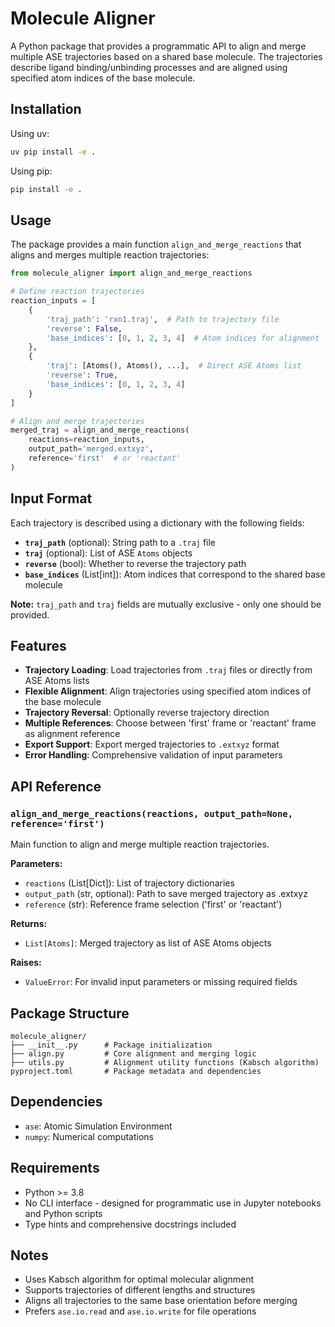 # Molecule Aligner

A Python package that provides a programmatic API to align and merge multiple ASE trajectories based on a shared base molecule. The trajectories describe ligand binding/unbinding processes and are aligned using specified atom indices of the base molecule.

## Installation

Using uv:
```bash
uv pip install -e .
```

Using pip:
```bash
pip install -e .
```

## Usage

The package provides a main function `align_and_merge_reactions` that aligns and merges multiple reaction trajectories:

```python
from molecule_aligner import align_and_merge_reactions

# Define reaction trajectories
reaction_inputs = [
    {
        'traj_path': 'rxn1.traj',  # Path to trajectory file
        'reverse': False,
        'base_indices': [0, 1, 2, 3, 4]  # Atom indices for alignment
    },
    {
        'traj': [Atoms(), Atoms(), ...],  # Direct ASE Atoms list
        'reverse': True,
        'base_indices': [0, 1, 2, 3, 4]
    }
]

# Align and merge trajectories
merged_traj = align_and_merge_reactions(
    reactions=reaction_inputs,
    output_path='merged.extxyz',
    reference='first'  # or 'reactant'
)
```

## Input Format

Each trajectory is described using a dictionary with the following fields:

- **`traj_path`** (optional): String path to a `.traj` file
- **`traj`** (optional): List of ASE `Atoms` objects
- **`reverse`** (bool): Whether to reverse the trajectory path
- **`base_indices`** (List[int]): Atom indices that correspond to the shared base molecule

**Note:** `traj_path` and `traj` fields are mutually exclusive - only one should be provided.

## Features

- **Trajectory Loading**: Load trajectories from `.traj` files or directly from ASE Atoms lists
- **Flexible Alignment**: Align trajectories using specified atom indices of the base molecule
- **Trajectory Reversal**: Optionally reverse trajectory direction
- **Multiple References**: Choose between 'first' frame or 'reactant' frame as alignment reference
- **Export Support**: Export merged trajectories to `.extxyz` format
- **Error Handling**: Comprehensive validation of input parameters

## API Reference

### `align_and_merge_reactions(reactions, output_path=None, reference='first')`

Main function to align and merge multiple reaction trajectories.

**Parameters:**
- `reactions` (List[Dict]): List of trajectory dictionaries
- `output_path` (str, optional): Path to save merged trajectory as .extxyz
- `reference` (str): Reference frame selection ('first' or 'reactant')

**Returns:**
- `List[Atoms]`: Merged trajectory as list of ASE Atoms objects

**Raises:**
- `ValueError`: For invalid input parameters or missing required fields

## Package Structure

```
molecule_aligner/
├── __init__.py      # Package initialization
├── align.py         # Core alignment and merging logic
├── utils.py         # Alignment utility functions (Kabsch algorithm)
pyproject.toml       # Package metadata and dependencies
```

## Dependencies

- `ase`: Atomic Simulation Environment
- `numpy`: Numerical computations

## Requirements

- Python >= 3.8
- No CLI interface - designed for programmatic use in Jupyter notebooks and Python scripts
- Type hints and comprehensive docstrings included

## Notes

- Uses Kabsch algorithm for optimal molecular alignment
- Supports trajectories of different lengths and structures  
- Aligns all trajectories to the same base orientation before merging
- Prefers `ase.io.read` and `ase.io.write` for file operations